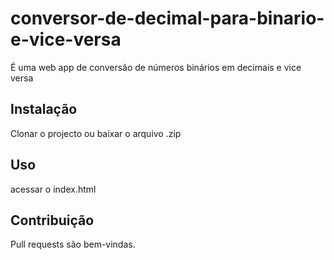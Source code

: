 # conversor-de-decimal-para-binario-e-vice-versa

É uma web app de conversão de números binários em decimais e vice versa

## Instalação

Clonar o projecto ou baixar o arquivo .zip

## Uso

acessar o index.html


## Contribuição
Pull requests são bem-vindas. 
